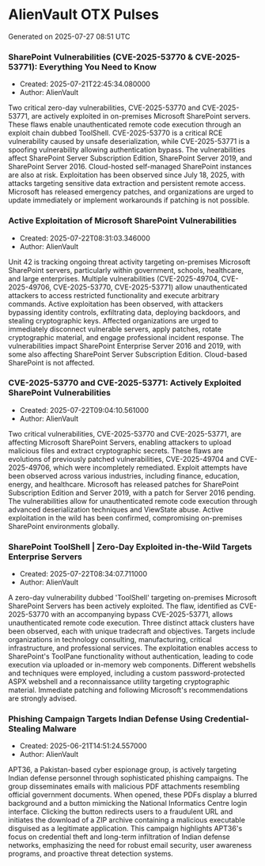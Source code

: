 # AlienVault OTX Pulses
Generated on 2025-07-27 08:51 UTC

### SharePoint Vulnerabilities (CVE-2025-53770 & CVE-2025-53771): Everything You Need to Know
- Created: 2025-07-21T22:45:34.080000
- Author: AlienVault

Two critical zero-day vulnerabilities, CVE-2025-53770 and CVE-2025-53771, are actively exploited in on-premises Microsoft SharePoint servers. These flaws enable unauthenticated remote code execution through an exploit chain dubbed ToolShell. CVE-2025-53770 is a critical RCE vulnerability caused by unsafe deserialization, while CVE-2025-53771 is a spoofing vulnerability allowing authentication bypass. The vulnerabilities affect SharePoint Server Subscription Edition, SharePoint Server 2019, and SharePoint Server 2016. Cloud-hosted self-managed SharePoint instances are also at risk. Exploitation has been observed since July 18, 2025, with attacks targeting sensitive data extraction and persistent remote access. Microsoft has released emergency patches, and organizations are urged to update immediately or implement workarounds if patching is not possible.

### Active Exploitation of Microsoft SharePoint Vulnerabilities
- Created: 2025-07-22T08:31:03.346000
- Author: AlienVault

Unit 42 is tracking ongoing threat activity targeting on-premises Microsoft SharePoint servers, particularly within government, schools, healthcare, and large enterprises. Multiple vulnerabilities (CVE-2025-49704, CVE-2025-49706, CVE-2025-53770, CVE-2025-53771) allow unauthenticated attackers to access restricted functionality and execute arbitrary commands. Active exploitation has been observed, with attackers bypassing identity controls, exfiltrating data, deploying backdoors, and stealing cryptographic keys. Affected organizations are urged to immediately disconnect vulnerable servers, apply patches, rotate cryptographic material, and engage professional incident response. The vulnerabilities impact SharePoint Enterprise Server 2016 and 2019, with some also affecting SharePoint Server Subscription Edition. Cloud-based SharePoint is not affected.

### CVE-2025-53770 and CVE-2025-53771: Actively Exploited SharePoint Vulnerabilities
- Created: 2025-07-22T09:04:10.561000
- Author: AlienVault

Two critical vulnerabilities, CVE-2025-53770 and CVE-2025-53771, are affecting Microsoft SharePoint Servers, enabling attackers to upload malicious files and extract cryptographic secrets. These flaws are evolutions of previously patched vulnerabilities, CVE-2025-49704 and CVE-2025-49706, which were incompletely remediated. Exploit attempts have been observed across various industries, including finance, education, energy, and healthcare. Microsoft has released patches for SharePoint Subscription Edition and Server 2019, with a patch for Server 2016 pending. The vulnerabilities allow for unauthenticated remote code execution through advanced deserialization techniques and ViewState abuse. Active exploitation in the wild has been confirmed, compromising on-premises SharePoint environments globally.

### SharePoint ToolShell | Zero-Day Exploited in-the-Wild Targets Enterprise Servers
- Created: 2025-07-22T08:34:07.711000
- Author: AlienVault

A zero-day vulnerability dubbed 'ToolShell' targeting on-premises Microsoft SharePoint Servers has been actively exploited. The flaw, identified as CVE-2025-53770 with an accompanying bypass CVE-2025-53771, allows unauthenticated remote code execution. Three distinct attack clusters have been observed, each with unique tradecraft and objectives. Targets include organizations in technology consulting, manufacturing, critical infrastructure, and professional services. The exploitation enables access to SharePoint's ToolPane functionality without authentication, leading to code execution via uploaded or in-memory web components. Different webshells and techniques were employed, including a custom password-protected ASPX webshell and a reconnaissance utility targeting cryptographic material. Immediate patching and following Microsoft's recommendations are strongly advised.

### Phishing Campaign Targets Indian Defense Using Credential-Stealing Malware
- Created: 2025-06-21T14:51:24.557000
- Author: AlienVault

APT36, a Pakistan-based cyber espionage group, is actively targeting Indian defense personnel through sophisticated phishing campaigns. The group disseminates emails with malicious PDF attachments resembling official government documents. When opened, these PDFs display a blurred background and a button mimicking the National Informatics Centre login interface. Clicking the button redirects users to a fraudulent URL and initiates the download of a ZIP archive containing a malicious executable disguised as a legitimate application. This campaign highlights APT36's focus on credential theft and long-term infiltration of Indian defense networks, emphasizing the need for robust email security, user awareness programs, and proactive threat detection systems.

